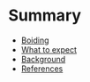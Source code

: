 # Summary

- [Boiding](./boiding.md)
- [What to expect](./expect.md)
- [Background](./background.md)
- [References](./references.md)
